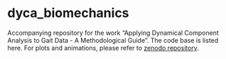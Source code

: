 # dyca_biomechanics

Accompanying repository for the work “Applying Dynamical Component Analysis to Gait Data - A Methodological Guide”.
The code base is listed here.
For plots and animations, please refer to [zenodo repository](10.5281/zenodo.16641955).
